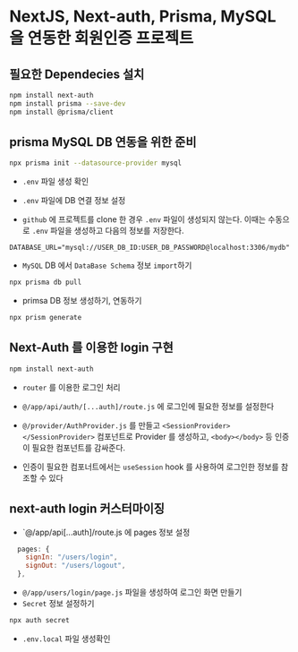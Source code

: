 # NextJS, Next-auth, Prisma, MySQL 을 연동한 회원인증 프로젝트

## 필요한 Dependecies 설치

```bash
npm install next-auth
npm install prisma --save-dev
npm install @prisma/client
```

## prisma MySQL DB 연동을 위한 준비

```bash
npx prisma init --datasource-provider mysql
```

- `.env` 파일 생성 확인
- `.env` 파일에 DB 연결 정보 설정

- `github` 에 프로젝트를 clone 한 경우 `.env` 파일이 생성되지 않는다. 이때는 수동으로 `.env` 파일을 생성하고 다음의 정보를 저장한다.

```
DATABASE_URL="mysql://USER_DB_ID:USER_DB_PASSWORD@localhost:3306/mydb"
```

- `MySQL` DB 에서 `DataBase Schema` 정보 `import`하기

```bash
npx prisma db pull
```

- primsa DB 정보 생성하기, 연동하기

```bash
npx prism generate
```

## Next-Auth 를 이용한 login 구현

```bash
npm install next-auth
```

- `router` 를 이용한 로그인 처리
- `@/app/api/auth/[...auth]/route.js` 에 로그인에 필요한 정보를 설정한다
- `@/provider/AuthProvider.js` 를 만들고 `<SessionProvider></SessionProvider>` 컴포넌트로 Provider 를 생성하고, `<body></body>` 등 인증이 필요한 컴포넌트를 감싸준다.

- 인증이 필요한 컴포너트에서는 `useSession` hook 를 사용하여 로그인한 정보를 참조할 수 있다

## next-auth login 커스터마이징

- `@/app/api[...auth]/route.js 에 pages 정보 설정

```js
  pages: {
    signIn: "/users/login",
    signOut: "/users/logout",
  },
```

- `@/app/users/login/page.js` 파일을 생성하여 로그인 화면 만들기
- `Secret` 정보 설정하기

```bash
npx auth secret
```

- `.env.local` 파일 생성확인
